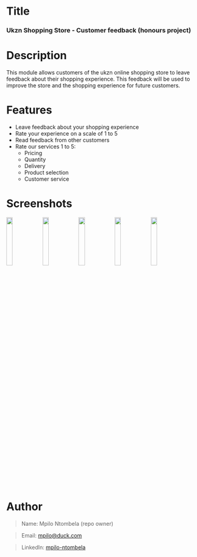 # Title

### Ukzn Shopping Store - Customer feedback (honours project)

# Description

This module allows customers of the ukzn online shopping store to leave feedback about their shopping experience. This feedback will be used to improve the store and the shopping experience for future customers.

# Features

- Leave feedback about your shopping experience
- Rate your experience on a scale of 1 to 5
- Read feedback from other customers
- Rate our services 1 to 5:
    - Pricing
    - Quantity
    - Delivery
    - Product selection
    - Customer service

# Screenshots

<img src="https://user-images.githubusercontent.com/72506370/197826789-8118739e-42ae-4492-89cb-9ba421003a46.jpeg" width="18%"/> <img src="https://user-images.githubusercontent.com/72506370/197831976-bb963750-6959-4420-a7d4-794d982acadd.jpeg" width="18%"/> <img src="https://user-images.githubusercontent.com/72506370/197826837-4a7b728d-3570-4519-a4f7-6cad75bd1e38.jpeg" width="18%"/> <img src="https://user-images.githubusercontent.com/72506370/197826981-4b3be93d-83c8-4924-a8d4-c69252045f2e.jpeg" width="18%"/> <img src="https://user-images.githubusercontent.com/72506370/197827044-c4f69c00-04bf-4c75-82b5-72602646c0de.jpeg" width="18%"/> 

# Author

> Name: Mpilo Ntombela (repo owner)

> Email: mpilo@duck.com

> LinkedIn: [mpilo-ntombela](https://linkedin.com/in/mpilo-ntombela)
